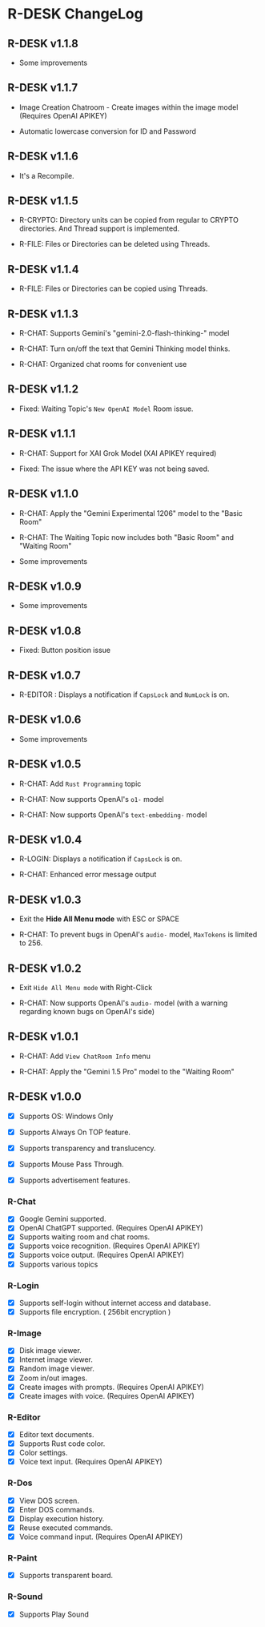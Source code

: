 # R-DESK ChangeLog

## R-DESK v1.1.8

* Some improvements


## R-DESK v1.1.7

* Image Creation Chatroom - Create images within the image model (Requires OpenAI APIKEY)

* Automatic lowercase conversion for ID and Password


## R-DESK v1.1.6

* It's a Recompile.


## R-DESK v1.1.5

* R-CRYPTO: Directory units can be copied from regular to CRYPTO directories.
  And Thread support is implemented.

* R-FILE: Files or Directories can be deleted using Threads.


## R-DESK v1.1.4

* R-FILE: Files or Directories can be copied using Threads.


## R-DESK v1.1.3

* R-CHAT: Supports Gemini's "gemini-2.0-flash-thinking-" model

* R-CHAT: Turn on/off the text that Gemini Thinking model thinks.

* R-CHAT: Organized chat rooms for convenient use


## R-DESK v1.1.2

* Fixed: Waiting Topic's `New OpenAI Model` Room issue.


## R-DESK v1.1.1

* R-CHAT: Support for XAI Grok Model (XAI APIKEY required)

* Fixed: The issue where the API KEY was not being saved.


## R-DESK v1.1.0

* R-CHAT: Apply the "Gemini Experimental 1206" model to the "Basic Room"

* R-CHAT: The Waiting Topic now includes both "Basic Room" and "Waiting Room"

* Some improvements


## R-DESK v1.0.9

* Some improvements


## R-DESK v1.0.8

* Fixed: Button position issue


## R-DESK v1.0.7

* R-EDITOR : Displays a notification if `CapsLock` and `NumLock` is on.


## R-DESK v1.0.6

* Some improvements


## R-DESK v1.0.5

* R-CHAT: Add `Rust Programming` topic

* R-CHAT: Now supports OpenAI's `o1-` model

* R-CHAT: Now supports OpenAI's `text-embedding-` model


## R-DESK v1.0.4

* R-LOGIN: Displays a notification if `CapsLock` is on.

* R-CHAT: Enhanced error message output


## R-DESK v1.0.3

* Exit the **Hide All Menu mode** with ESC or SPACE

* R-CHAT: To prevent bugs in OpenAI's `audio-` model, `MaxTokens` is limited to 256.


## R-DESK v1.0.2

* Exit `Hide All Menu mode` with Right-Click

* R-CHAT: Now supports OpenAI's `audio-` model (with a warning regarding known bugs on OpenAI's side)


## R-DESK v1.0.1

* R-CHAT: Add `View ChatRoom Info` menu

* R-CHAT: Apply  the "Gemini 1.5 Pro" model to the "Waiting Room"


## R-DESK v1.0.0

* [x] Supports OS: Windows Only

* [x] Supports Always On TOP feature.
* [x] Supports transparency and translucency.
* [x] Supports Mouse Pass Through.
* [x] Supports advertisement features.

### R-Chat

* [x] Google Gemini supported.
* [x] OpenAI ChatGPT supported. (Requires OpenAI APIKEY)
* [x] Supports waiting room and chat rooms.
* [x] Supports voice recognition. (Requires OpenAI APIKEY)
* [x] Supports voice output. (Requires OpenAI APIKEY)
* [x] Supports various topics

### R-Login

* [x] Supports self-login without internet access and database.
* [x] Supports file encryption. ( 256bit encryption )

### R-Image

* [x] Disk image viewer.
* [x] Internet image viewer.
* [x] Random image viewer.
* [x] Zoom in/out images.
* [x] Create images with prompts. (Requires OpenAI APIKEY)
* [x] Create images with voice. (Requires OpenAI APIKEY)

### R-Editor

* [x] Editor text documents.
* [x] Supports Rust code color.
* [x] Color settings.
* [x] Voice text input. (Requires OpenAI APIKEY)

### R-Dos

* [x] View DOS screen.
* [x] Enter DOS commands.
* [x] Display execution history.
* [x] Reuse executed commands.
* [x] Voice command input. (Requires OpenAI APIKEY)

### R-Paint

* [x] Supports transparent board.

### R-Sound

* [x] Supports Play Sound
